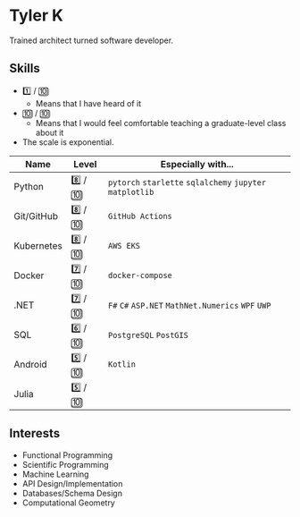 # Tyler K

Trained architect turned software developer.

## Skills

- :one: / :keycap_ten:
  - Means that I have heard of it
- :keycap_ten: / :keycap_ten:
  - Means that I would feel comfortable teaching a graduate-level class about it
- The scale is exponential.

| Name       | Level                  | Especially with...                                        |
| ---------- | ---------------------- | --------------------------------------------------------- |
| Python     | :eight: / :keycap_ten: | `pytorch` `starlette` `sqlalchemy` `jupyter` `matplotlib` |
| Git/GitHub | :eight: / :keycap_ten: | `GitHub Actions`                                          |
| Kubernetes | :eight: / :keycap_ten: | `AWS EKS`                                                 |
| Docker     | :seven: / :keycap_ten: | `docker-compose`                                          |
| .NET       | :seven: / :keycap_ten: | `F#` `C#` `ASP.NET` `MathNet.Numerics` `WPF` `UWP`        |
| SQL        | :six: / :keycap_ten:   | `PostgreSQL` `PostGIS`                                    |
| Android    | :five: / :keycap_ten:  | `Kotlin`                                                  |
| Julia      | :five: / :keycap_ten:  |                                                           |

## Interests

- Functional Programming
- Scientific Programming
- Machine Learning
- API Design/Implementation
- Databases/Schema Design
- Computational Geometry
